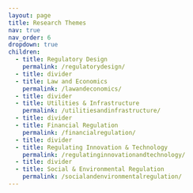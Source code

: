 ```yaml
---
layout: page
title: Research Themes
nav: true
nav_order: 6
dropdown: true
children:
  - title: Regulatory Design
    permalink: /regulatorydesign/
  - title: divider
  - title: Law and Economics
    permalink: /lawandeconomics/
  - title: divider
  - title: Utilities & Infrastructure
    permalink: /utilitiesandinfrastructure/
  - title: divider
  - title: Financial Regulation
    permalink: /financialregulation/
  - title: divider
  - title: Regulating Innovation & Technology
    permalink: /regulatinginnovationandtechnology/
  - title: divider
  - title: Social & Environmental Regulation
    permalink: /socialandenvironmentalregulation/
---
```


